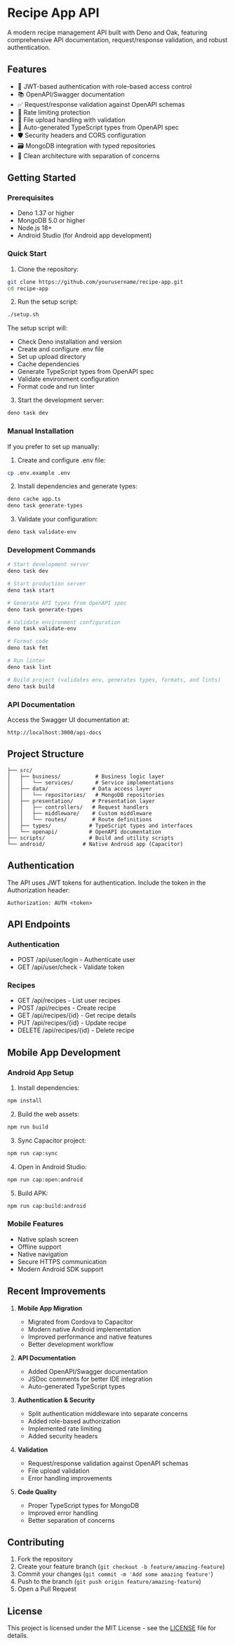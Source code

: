 # Recipe App API

A modern recipe management API built with Deno and Oak, featuring comprehensive API documentation, request/response validation, and robust authentication.

## Features

- 🔐 JWT-based authentication with role-based access control
- 📚 OpenAPI/Swagger documentation
- ✅ Request/response validation against OpenAPI schemas
- 🚦 Rate limiting protection
- 📁 File upload handling with validation
- 🔄 Auto-generated TypeScript types from OpenAPI spec
- 🛡️ Security headers and CORS configuration
- 🗃️ MongoDB integration with typed repositories
- 🧱 Clean architecture with separation of concerns

## Getting Started

### Prerequisites

- Deno 1.37 or higher
- MongoDB 5.0 or higher
- Node.js 18+
- Android Studio (for Android app development)

### Quick Start

1. Clone the repository:

```bash
git clone https://github.com/yourusername/recipe-app.git
cd recipe-app
```

2. Run the setup script:

```bash
./setup.sh
```

The setup script will:

- Check Deno installation and version
- Create and configure .env file
- Set up upload directory
- Cache dependencies
- Generate TypeScript types from OpenAPI spec
- Validate environment configuration
- Format code and run linter

3. Start the development server:

```bash
deno task dev
```

### Manual Installation

If you prefer to set up manually:

1. Create and configure .env file:

```bash
cp .env.example .env
```

2. Install dependencies and generate types:

```bash
deno cache app.ts
deno task generate-types
```

3. Validate your configuration:

```bash
deno task validate-env
```

### Development Commands

```bash
# Start development server
deno task dev

# Start production server
deno task start

# Generate API types from OpenAPI spec
deno task generate-types

# Validate environment configuration
deno task validate-env

# Format code
deno task fmt

# Run linter
deno task lint

# Build project (validates env, generates types, formats, and lints)
deno task build
```

### API Documentation

Access the Swagger UI documentation at:

```
http://localhost:3000/api-docs
```

## Project Structure

```
├── src/
│   ├── business/           # Business logic layer
│   │   └── services/       # Service implementations
│   ├── data/              # Data access layer
│   │   └── repositories/   # MongoDB repositories
│   ├── presentation/      # Presentation layer
│   │   ├── controllers/   # Request handlers
│   │   ├── middleware/    # Custom middleware
│   │   └── routes/        # Route definitions
│   ├── types/            # TypeScript types and interfaces
│   └── openapi/          # OpenAPI documentation
├── scripts/              # Build and utility scripts
└── android/            # Native Android app (Capacitor)
```

## Authentication

The API uses JWT tokens for authentication. Include the token in the Authorization header:

```
Authorization: AUTH <token>
```

## API Endpoints

### Authentication

- POST /api/user/login - Authenticate user
- GET /api/user/check - Validate token

### Recipes

- GET /api/recipes - List user recipes
- POST /api/recipes - Create recipe
- GET /api/recipes/{id} - Get recipe details
- PUT /api/recipes/{id} - Update recipe
- DELETE /api/recipes/{id} - Delete recipe

## Mobile App Development

### Android App Setup

1. Install dependencies:

```bash
npm install
```

2. Build the web assets:

```bash
npm run build
```

3. Sync Capacitor project:

```bash
npm run cap:sync
```

4. Open in Android Studio:

```bash
npm run cap:open:android
```

5. Build APK:

```bash
npm run cap:build:android
```

### Mobile Features

- Native splash screen
- Offline support
- Native navigation
- Secure HTTPS communication
- Modern Android SDK support

## Recent Improvements

1. **Mobile App Migration**
   - Migrated from Cordova to Capacitor
   - Modern native Android implementation
   - Improved performance and native features
   - Better development workflow

1. **API Documentation**
   - Added OpenAPI/Swagger documentation
   - JSDoc comments for better IDE integration
   - Auto-generated TypeScript types

1. **Authentication & Security**
   - Split authentication middleware into separate concerns
   - Added role-based authorization
   - Implemented rate limiting
   - Added security headers

1. **Validation**
   - Request/response validation against OpenAPI schemas
   - File upload validation
   - Error handling improvements

1. **Code Quality**
   - Proper TypeScript types for MongoDB
   - Improved error handling
   - Better separation of concerns

## Contributing

1. Fork the repository
2. Create your feature branch (`git checkout -b feature/amazing-feature`)
3. Commit your changes (`git commit -m 'Add some amazing feature'`)
4. Push to the branch (`git push origin feature/amazing-feature`)
5. Open a Pull Request

## License

This project is licensed under the MIT License - see the [LICENSE](LICENSE) file for details.
